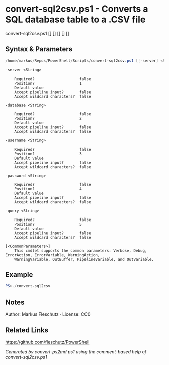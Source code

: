 # convert-sql2csv.ps1 - Converts a SQL database table to a .CSV file

convert-sql2csv.ps1 [<server>] [<database>] [<username>] [<password>] [<query>]

## Syntax & Parameters
```powershell
/home/markus/Repos/PowerShell/Scripts/convert-sql2csv.ps1 [[-server] <String>] [[-database] <String>] [[-username] <String>] [[-password] <String>] [[-query] <String>] [<CommonParameters>]
```

```
-server <String>
    
    Required?                    false
    Position?                    1
    Default value                
    Accept pipeline input?       false
    Accept wildcard characters?  false
```

```
-database <String>
    
    Required?                    false
    Position?                    2
    Default value                
    Accept pipeline input?       false
    Accept wildcard characters?  false
```

```
-username <String>
    
    Required?                    false
    Position?                    3
    Default value                
    Accept pipeline input?       false
    Accept wildcard characters?  false
```

```
-password <String>
    
    Required?                    false
    Position?                    4
    Default value                
    Accept pipeline input?       false
    Accept wildcard characters?  false
```

```
-query <String>
    
    Required?                    false
    Position?                    5
    Default value                
    Accept pipeline input?       false
    Accept wildcard characters?  false
```

```
[<CommonParameters>]
    This cmdlet supports the common parameters: Verbose, Debug, ErrorAction, ErrorVariable, WarningAction, 
    WarningVariable, OutBuffer, PipelineVariable, and OutVariable.
```

## Example
```powershell
PS>./convert-sql2csv
```


## Notes
Author: Markus Fleschutz · License: CC0

## Related Links
https://github.com/fleschutz/PowerShell

*Generated by convert-ps2md.ps1 using the comment-based help of convert-sql2csv.ps1*

